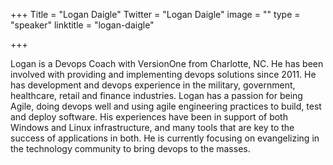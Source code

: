 +++
Title = "Logan Daigle"
Twitter = "Logan Daigle"
image = ""
type = "speaker"
linktitle = "logan-daigle"

+++

Logan is a Devops Coach with VersionOne from Charlotte, NC. He has been involved with providing and implementing devops solutions since 2011. He has development and devops experience in the military, government, healthcare, retail and finance industries. Logan has a passion for being Agile, doing devops well and using agile engineering practices to build, test and deploy software. His experiences have been in support of both Windows and Linux infrastructure, and many tools that are key to the success of applications in both. He is currently focusing on evangelizing in the technology community to bring devops to the masses.
